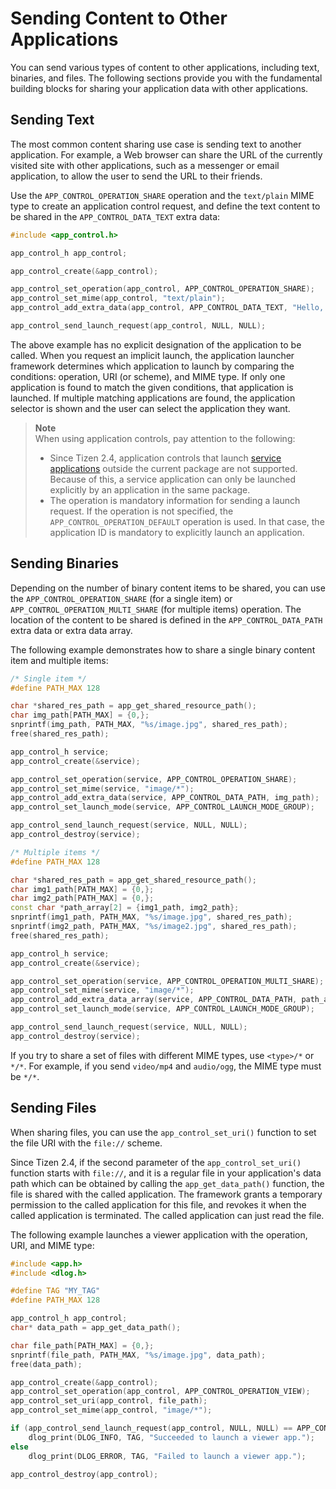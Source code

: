 
# Sending Content to Other Applications

You can send various types of content to other applications, including
text, binaries, and files. The following sections provide you with the
fundamental building blocks for sharing your application data with other
applications.


## Sending Text

The most common content sharing use case is sending text to another
application. For example, a Web browser can share the URL of the
currently visited site with other applications, such as a messenger or
email application, to allow the user to send the URL to their friends.

Use the `APP_CONTROL_OPERATION_SHARE` operation and the `text/plain`
MIME type to create an application control request, and define the text
content to be shared in the `APP_CONTROL_DATA_TEXT` extra data:

```c++
#include <app_control.h>

app_control_h app_control;

app_control_create(&app_control);

app_control_set_operation(app_control, APP_CONTROL_OPERATION_SHARE);
app_control_set_mime(app_control, "text/plain");
app_control_add_extra_data(app_control, APP_CONTROL_DATA_TEXT, "Hello, World!");

app_control_send_launch_request(app_control, NULL, NULL);
```

The above example has no explicit designation of the application to be
called. When you request an implicit launch, the application launcher
framework determines which application to launch by comparing the
conditions: operation, URI (or scheme), and MIME type. If only one
application is found to match the given conditions, that application is
launched. If multiple matching applications are found, the application
selector is shown and the user can select the application they want.

> **Note**  
> When using application controls, pay attention to the
following:  
> -   Since Tizen 2.4, application controls that launch [service
    applications](../../../../org.tizen.guides/html/native/app_management/service_app_n.htm)    outside the current package are not supported. Because of this, a     service application can only be launched explicitly by an    application in the same package.
> -   The operation is mandatory information for sending a launch request.    If the operation is not specified, the
    `APP_CONTROL_OPERATION_DEFAULT` operation is used. In that case, the    application ID is mandatory to explicitly launch an application.



## Sending Binaries

Depending on the number of binary content items to be shared, you can
use the `APP_CONTROL_OPERATION_SHARE` (for a single item) or
`APP_CONTROL_OPERATION_MULTI_SHARE` (for multiple items) operation. The
location of the content to be shared is defined in the
`APP_CONTROL_DATA_PATH` extra data or extra data array.

The following example demonstrates how to share a single binary content
item and multiple items:

```c++
/* Single item */
#define PATH_MAX 128

char *shared_res_path = app_get_shared_resource_path();
char img_path[PATH_MAX] = {0,};
snprintf(img_path, PATH_MAX, "%s/image.jpg", shared_res_path);
free(shared_res_path);

app_control_h service;
app_control_create(&service);

app_control_set_operation(service, APP_CONTROL_OPERATION_SHARE);
app_control_set_mime(service, "image/*");
app_control_add_extra_data(service, APP_CONTROL_DATA_PATH, img_path);
app_control_set_launch_mode(service, APP_CONTROL_LAUNCH_MODE_GROUP);

app_control_send_launch_request(service, NULL, NULL);
app_control_destroy(service);

/* Multiple items */
#define PATH_MAX 128

char *shared_res_path = app_get_shared_resource_path();
char img1_path[PATH_MAX] = {0,};
char img2_path[PATH_MAX] = {0,};
const char *path_array[2] = {img1_path, img2_path};
snprintf(img1_path, PATH_MAX, "%s/image.jpg", shared_res_path);
snprintf(img2_path, PATH_MAX, "%s/image2.jpg", shared_res_path);
free(shared_res_path);

app_control_h service;
app_control_create(&service);

app_control_set_operation(service, APP_CONTROL_OPERATION_MULTI_SHARE);
app_control_set_mime(service, "image/*");
app_control_add_extra_data_array(service, APP_CONTROL_DATA_PATH, path_array, 2);
app_control_set_launch_mode(service, APP_CONTROL_LAUNCH_MODE_GROUP);

app_control_send_launch_request(service, NULL, NULL);
app_control_destroy(service);
```

If you try to share a set of files with different MIME types, use
`<type>/*` or `*/*`. For example, if you send `video/mp4` and
`audio/ogg`, the MIME type must be `*/*`.


## Sending Files

When sharing files, you can use the `app_control_set_uri()` function to
set the file URI with the `file://` scheme.

Since Tizen 2.4, if the second parameter of the `app_control_set_uri()`
function starts with `file://`, and it is a regular file in your
application's data path which can be obtained by calling the
`app_get_data_path()` function, the file is shared with the called
application. The framework grants a temporary permission to the called
application for this file, and revokes it when the called application is
terminated. The called application can just read the file.

The following example launches a viewer application with the operation,
URI, and MIME type:

```c++
#include <app.h>
#include <dlog.h>

#define TAG "MY_TAG"
#define PATH_MAX 128

app_control_h app_control;
char* data_path = app_get_data_path();

char file_path[PATH_MAX] = {0,};
snprintf(file_path, PATH_MAX, "%s/image.jpg", data_path);
free(data_path);

app_control_create(&app_control);
app_control_set_operation(app_control, APP_CONTROL_OPERATION_VIEW);
app_control_set_uri(app_control, file_path);
app_control_set_mime(app_control, "image/*");

if (app_control_send_launch_request(app_control, NULL, NULL) == APP_CONTROL_ERROR_NONE)
    dlog_print(DLOG_INFO, TAG, "Succeeded to launch a viewer app.");
else
    dlog_print(DLOG_ERROR, TAG, "Failed to launch a viewer app.");

app_control_destroy(app_control);
```
